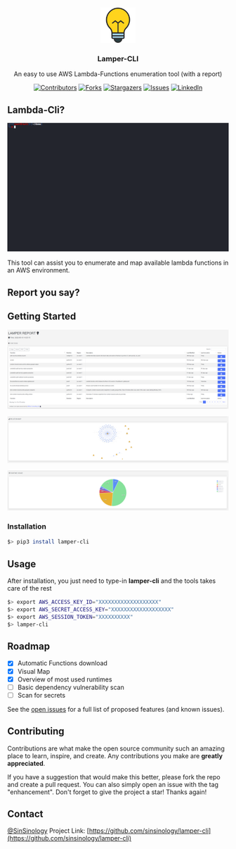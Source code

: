 
<div id="top"></div>




<!-- PROJECT LOGO -->
<br />
<div align="center">
  <a href="https://github.com/sinsinology/lamper-cli">
    <img src="assets/images/logo.svg" alt="Logo" width="80" height="80">
  </a>

  <h3 align="center">Lamper-CLI</h3>

  <p align="center">
    An easy to use AWS Lambda-Functions enumeration tool (with a report)

  </p>
</div>


<div align="center">

[![Contributors][contributors-shield]][contributors-url]
[![Forks][forks-shield]][forks-url]
[![Stargazers][stars-shield]][stars-url]
[![Issues][issues-shield]][issues-url]
[![LinkedIn][linkedin-shield]][linkedin-url]

</div>

<!-- ABOUT THE PROJECT -->
## Lambda-Cli?

[![Product Name Screen Shot][product-screenshot]]([[https://github.com/sinsinology/Lamper-Cli](https://github.com/sinsinology/Lamper-Cli)](https://github.com/sinsinology/Lamper-Cli/))

This tool can assist you to enumerate and map available lambda functions in an AWS environment.

## Report you say?


## Getting Started

[![Product Name Screen Shot][product-report1]]([[https://github.com/sinsinology/Lamper-Cli](https://github.com/sinsinology/Lamper-Cli)](https://github.com/sinsinology/Lamper-Cli/))

[![Product Name Screen Shot][product-report2]]([[https://github.com/sinsinology/Lamper-Cli](https://github.com/sinsinology/Lamper-Cli)](https://github.com/sinsinology/Lamper-Cli/))

[![Product Name Screen Shot][product-report3]]([[https://github.com/sinsinology/Lamper-Cli](https://github.com/sinsinology/Lamper-Cli)](https://github.com/sinsinology/Lamper-Cli/))

### Installation

  ```sh
  $> pip3 install lamper-cli
  ```


<!-- USAGE EXAMPLES -->
## Usage

After installation, you just need to type-in **lamper-cli** and the tools takes care of the rest

 ```sh
 $> export AWS_ACCESS_KEY_ID="XXXXXXXXXXXXXXXXXXX"
 $> export AWS_SECRET_ACCESS_KEY="XXXXXXXXXXXXXXXXXXX"
 $> export AWS_SESSION_TOKEN="XXXXXXXXXX"
 $> lamper-cli
  ```


<!-- ROADMAP -->
## Roadmap

- [x] Automatic Functions download
- [x] Visual Map
- [x] Overview of most used runtimes
- [ ] Basic dependency vulnerability scan
- [ ] Scan for secrets

See the [open issues](https://github.com/sinsinology/Lamper-Cli/issues) for a full list of proposed features (and known issues).

<!-- CONTRIBUTING -->
## Contributing

Contributions are what make the open source community such an amazing place to learn, inspire, and create. Any contributions you make are **greatly appreciated**.

If you have a suggestion that would make this better, please fork the repo and create a pull request. You can also simply open an issue with the tag "enhancement".
Don't forget to give the project a star! Thanks again!


<!-- CONTACT -->
## Contact

[@SinSinology](https://twitter.com/SinSinology)
Project Link: [https://github.com/sinsinology/lamper-cli](https://github.com/sinsinology/lamper-cli)



[contributors-shield]: https://img.shields.io/github/contributors/sinsinology/Lamper-Cli.svg?style=for-the-badge
[contributors-url]: https://github.com/sinsinology/Lamper-Cli/graphs/contributors
[forks-shield]: https://img.shields.io/github/forks/sinsinology/Lamper-Cli.svg?style=for-the-badge
[forks-url]: https://github.com/sinsinology/Lamper-Cli/network/members
[stars-shield]: https://img.shields.io/github/stars/sinsinology/Lamper-Cli.svg?style=for-the-badge
[stars-url]: https://github.com/sinsinology/Lamper-Cli/stargazers
[issues-shield]: https://img.shields.io/github/issues/sinsinology/Lamper-Cli.svg?style=for-the-badge
[issues-url]: https://github.com/sinsinology/Lamper-Cli/issues
[linkedin-shield]: https://img.shields.io/badge/-LinkedIn-black.svg?style=for-the-badge&logo=linkedin&colorB=555
[linkedin-url]: https://www.linkedin.com/company/mdsec/
[product-screenshot]: assets/images/demo.gif
[product-report1]: assets/images/report-01.png
[product-report2]: assets/images/report-02.png
[product-report3]: assets/images/report-03.png
